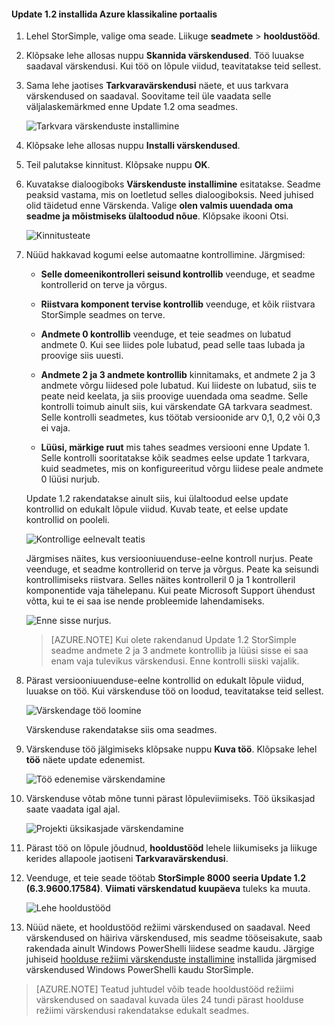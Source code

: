 <!--author=SharS last changed: 01/15/2016-->

#### <a name="to-install-update-12-from-the-azure-classic-portal"></a>Update 1.2 installida Azure klassikaline portaalis

1. Lehel StorSimple, valige oma seade. Liikuge **seadmete** > **hooldustööd**.

2. Klõpsake lehe allosas nuppu **Skannida värskendused**. Töö luuakse saadaval värskendusi. Kui töö on lõpule viidud, teavitatakse teid sellest.

3. Sama lehe jaotises **Tarkvaravärskendusi** näete, et uus tarkvara värskendused on saadaval. Soovitame teil üle vaadata selle väljalaskemärkmed enne Update 1.2 oma seadmes.

    ![Tarkvara värskenduste installimine](./media/storsimple-install-update-via-portal/InstallUpdate12_11M.png)

4. Klõpsake lehe allosas nuppu **Installi värskendused**.

5. Teil palutakse kinnitust. Klõpsake nuppu **OK**.

6. Kuvatakse dialoogiboks **Värskenduste installimine** esitatakse. Seadme peaksid vastama, mis on loetletud selles dialoogiboksis. Need juhised olid täidetud enne Värskenda. Valige **olen valmis uuendada oma seadme ja mõistmiseks ülaltoodud nõue**. Klõpsake ikooni Otsi.

    ![Kinnitusteate](./media/storsimple-install-update-via-portal/InstallUpdate12_2M.png)

7. Nüüd hakkavad kogumi eelse automaatne kontrollimine. Järgmised:

    - **Selle domeenikontrolleri seisund kontrollib** veenduge, et seadme kontrollerid on terve ja võrgus.
    
    - **Riistvara komponent tervise kontrollib** veenduge, et kõik riistvara StorSimple seadmes on terve.
    
    - **Andmete 0 kontrollib** veenduge, et teie seadmes on lubatud andmete 0. Kui see liides pole lubatud, pead selle taas lubada ja proovige siis uuesti.
    
    - **Andmete 2 ja 3 andmete kontrollib** kinnitamaks, et andmete 2 ja 3 andmete võrgu liidesed pole lubatud. Kui liideste on lubatud, siis te peate neid keelata, ja siis proovige uuendada oma seadme. Selle kontrolli toimub ainult siis, kui värskendate GA tarkvara seadmest. Selle kontrolli seadmetes, kus töötab versioonide arv 0,1, 0,2 või 0,3 ei vaja.
    
    - **Lüüsi, märkige ruut** mis tahes seadmes versiooni enne Update 1. Selle kontrolli sooritatakse kõik seadmes eelse update 1 tarkvara, kuid seadmetes, mis on konfigureeritud võrgu liidese peale andmete 0 lüüsi nurjub.
 
    Update 1.2 rakendatakse ainult siis, kui ülaltoodud eelse update kontrollid on edukalt lõpule viidud. Kuvab teate, et eelse update kontrollid on pooleli.
  
    ![Kontrollige eelnevalt teatis](./media/storsimple-install-update-via-portal/InstallUpdate12_3M.png)

    Järgmises näites, kus versiooniuuenduse-eelne kontroll nurjus. Peate veenduge, et seadme kontrollerid on terve ja võrgus. Peate ka seisundi kontrollimiseks riistvara. Selles näites kontrolleril 0 ja 1 kontrolleril komponentide vaja tähelepanu. Kui peate Microsoft Support ühendust võtta, kui te ei saa ise nende probleemide lahendamiseks.

     ![Enne sisse nurjus.](./media/storsimple-install-update-via-portal/HCS_PreUpgradeChecksFailed-include.png)

    > [AZURE.NOTE] Kui olete rakendanud Update 1.2 StorSimple seadme andmete 2 ja 3 andmete kontrollib ja lüüsi sisse ei saa enam vaja tulevikus värskendusi. Enne kontrolli siiski vajalik.


8. Pärast versiooniuuenduse-eelne kontrollid on edukalt lõpule viidud, luuakse on töö. Kui värskenduse töö on loodud, teavitatakse teid sellest.
 
    ![Värskendage töö loomine](./media/storsimple-install-update-via-portal/InstallUpdate12_44M.png)

    Värskenduse rakendatakse siis oma seadmes.
 
9. Värskenduse töö jälgimiseks klõpsake nuppu **Kuva töö**. Klõpsake lehel **töö** näete update edenemist. 

    ![Töö edenemise värskendamine](./media/storsimple-install-update-via-portal/InstallUpdate12_5M.png)

10. Värskenduse võtab mõne tunni pärast lõpuleviimiseks. Töö üksikasjad saate vaadata igal ajal.

    ![Projekti üksikasjade värskendamine](./media/storsimple-install-update-via-portal/InstallUpdate12_6M.png)

11. Pärast töö on lõpule jõudnud, **hooldustööd** lehele liikumiseks ja liikuge kerides allapoole jaotiseni **Tarkvaravärskendusi**.

12. Veenduge, et teie seade töötab **StorSimple 8000 seeria Update 1.2 (6.3.9600.17584)**. **Viimati värskendatud kuupäeva** tuleks ka muuta.

    ![Lehe hooldustööd](./media/storsimple-install-update-via-portal/InstallUpdate12_10M.png)

13. Nüüd näete, et hooldustööd režiimi värskendused on saadaval. Need värskendused on häiriva värskendused, mis seadme tööseisakute, saab rakendada ainult Windows PowerShelli liidese seadme kaudu. Järgige juhiseid [hoolduse režiimi värskenduste installimine](storsimple-update-device.md#install-maintenance-mode-updates-via-windows-powershell-for-storsimple) installida järgmised värskendused Windows PowerShelli kaudu StorSimple.

> [AZURE.NOTE] Teatud juhtudel võib teade hooldustööd režiimi värskendused on saadaval kuvada üles 24 tundi pärast hoolduse režiimi värskendusi rakendatakse edukalt seadmes.  


